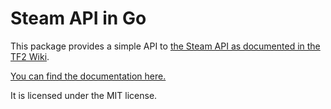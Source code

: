 # Steam API in Go

This package provides a simple API to [the Steam API as documented in the TF2 Wiki](http://wiki.teamfortress.com/wiki/WebAPI).

[You can find the documentation here.](http://godoc.org/github.com/YellowOrWhite/go-steamapi)

It is licensed under the MIT license.
